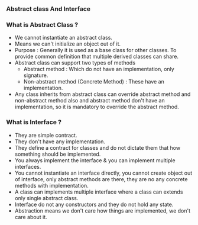 ### Abstract class And Interface

### What is Abstract Class ?
- We cannot instantiate an abstract class.
- Means we can't initialize an object out of it.
- Purpose : Generally it is used as a base class for other classes. To provide common definition that multiple derived classes can share.
- Abstract class can support two types of methods 
  - Abstract method : Which do not have an implementation, only signature.
  - Non-abstract method (Concrete Method) : These have an implementation.
- Any class inherits from abstract class can override abstract method and non-abstract method also and abstract method don't have an implementation, so it is mandatory to override the abstract method.


### What is Interface ?
- They are simple contract.
- They don't have any implementation.
- They define a contract for classes and do not dictate them that how something should be implemented.
- You always implement the interface & you can implement multiple interfaces.
- You cannot instantiate an interface directly, you cannot create object out of interface, only abstract methods are there, they are no any concrete methods with implementation.
- A class can implements multiple interface where a class can extends only single abstract class.
- Interface do not any constructors and they do not hold any state.
- Abstraction means we don't care how things are implemented, we don't care about it.